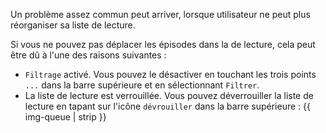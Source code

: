 Un problème assez commun peut arriver, lorsque utilisateur ne peut plus
réorganiser sa liste de lecture.

Si vous ne pouvez pas déplacer les épisodes dans la de lecture, cela peut être
dû à l'une des raisons suivantes :

- `Filtrage` activé. Vous pouvez le désactiver en touchant les trois points
`...` dans la barre supérieure et en sélectionnant `Filtrer`.
- La liste de lecture est verrouillée. Vous pouvez déverrouiller la liste de
lecture en tapant sur l'icône `dévrouiller` dans la barre supérieure : {{
img-queue | strip }}
